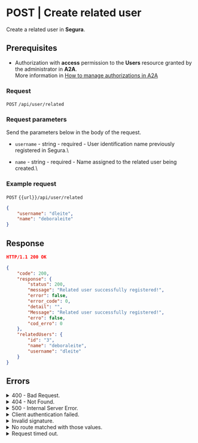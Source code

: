 # POST | Create related user

Create a related user in **Segura**.

## Prerequisites

* Authorization with **access** permission to the **Users** resource granted by the administrator in **A2A**.\
  More information in [How to manage authorizations in A2A](../../../../../v4/docs/how-to-manage-authorizations-in-a2a/)

### Request

`POST` `/api/user/related`

### Request parameters

Send the parameters below in the body of the request.

* `username` - string - required - User identification name previously registered in Segura.\

* `name` - string - required - Name assigned to the related user being created.\


### Example request

`POST` `{{url}}/api/user/related`

```json
{ 
    "username": "dleite",
    "name": "deboraleite"
}
```

## Response

```json
HTTP/1.1 200 OK
```

```json
{
    "code": 200,
    "response": {
        "status": 200,
        "message": "Related user successfully registered!",
        "error": false,
        "error_code": 0,
        "detail": "",
        "Message": "Related user successfully registered!",
        "erro": false,
        "cod_erro": 0
    },
    "relatedUsers": {
        "id": "3",
        "name": "deboraleite",
        "username": "dleite"
    }
}
```

## Errors

<details>

<summary>400 - Bad Request.</summary>

***

Message: "1001: Parameter 'username' was not informed!"

Possible cause: the required parameter `username` wasn’t informed.\


Solution: provide the `username` and resend the request.

***

Message: "1001: Parameter 'name' was not informed!"

Possible cause: the required parameter `name` wasn’t informed.\


Solution: provide the `name` and resend the request.

***

Message: "1005: User does not exist"

Possible cause: the `username` provided hasn’t returned any user.\


Solution: provide a valid `username` and resend the request.

***

</details>

<details>

<summary>404 - Not Found.</summary>

***

Message: "Resource sub not found"\


Possible cause: the URL or requested resource isn’t correct.\


Solution: check the URL and make sure all the parameters are correct.

***

</details>

<details>

<summary>500 - Internal Server Error.</summary>

***

Message: "Unexpected error."\


Possible cause: the error is in the Segura server.\


Solution: contact the support team for more information.

***

Message: "You are not authorized to access this resource."

Possible cause: you don’t have the authorization to access this resource.\


Solution: ask the administration to check your permission to access the Users resources in A2A.

***

</details>

<details>

<summary>Client authentication failed.</summary>

***

Message: "Client authentication failed."

Possible cause: failure in your application authentication with the Segura server.\


Solution: check the authentication parameters such as `Access Token URL`, `Client ID` and `Client secret` and request a new access token.

</details>

<details>

<summary>Invalid signature.</summary>

***

Message: "Invalid signature"

Possible cause: failure in recognizing the URL of the client application.\


Solution: check the URL of the client application and resend the request.

***

</details>

<details>

<summary>No route matched with those values.</summary>

***

Message: "No route matched with those values."

Possible cause: the authorization header is missing in the API request.\


Solution: request a new access token.

***

</details>

<details>

<summary>Request timed out.</summary>

***

Message: "Request timed out."

Possible cause: the request time has expired.\


Solution: check the connectivity between the source of the request and the Segura server.

</details>
